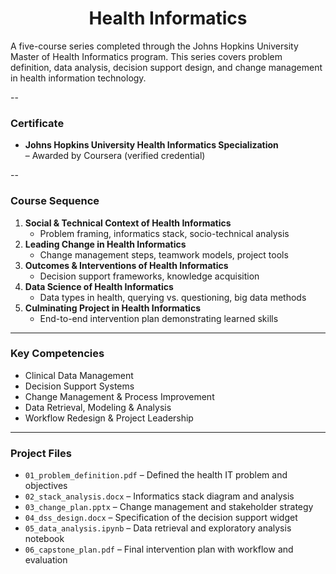<h1 align="center">Health Informatics</h1>



A five-course series completed through the Johns Hopkins University Master of Health Informatics program. This series covers problem definition, data analysis, decision support design, and change management in health information technology.

--

### Certificate

- **Johns Hopkins University Health Informatics Specialization**  
  – Awarded by Coursera (verified credential)

--

### Course Sequence

1. **Social & Technical Context of Health Informatics**  
   - Problem framing, informatics stack, socio-technical analysis  
2. **Leading Change in Health Informatics**  
   - Change management steps, teamwork models, project tools  
3. **Outcomes & Interventions of Health Informatics**  
   - Decision support frameworks, knowledge acquisition  
4. **Data Science of Health Informatics**  
   - Data types in health, querying vs. questioning, big data methods  
5. **Culminating Project in Health Informatics**  
   - End-to-end intervention plan demonstrating learned skills  

---

### Key Competencies

- Clinical Data Management  
- Decision Support Systems  
- Change Management & Process Improvement  
- Data Retrieval, Modeling & Analysis  
- Workflow Redesign & Project Leadership  

---

### Project Files

- `01_problem_definition.pdf` – Defined the health IT problem and objectives  
- `02_stack_analysis.docx` – Informatics stack diagram and analysis  
- `03_change_plan.pptx` – Change management and stakeholder strategy  
- `04_dss_design.docx` – Specification of the decision support widget  
- `05_data_analysis.ipynb` – Data retrieval and exploratory analysis notebook  
- `06_capstone_plan.pdf` – Final intervention plan with workflow and evaluation  
